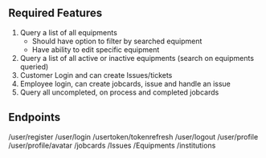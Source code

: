 ## Required Features
1. Query a list of all equipments
    - Should have option to filter by searched equipment
    - Have ability to edit specific equipment
2. Query a list of all active or inactive equipments (search on equipments queried)
3. Customer Login and can create Issues/tickets
4. Employee login, can create jobcards, issue and handle an issue
5. Query all uncompleted, on process and completed jobcards


## Endpoints
/user/register
/user/login
/usertoken/tokenrefresh
/user/logout
/user/profile
/user/profile/avatar
/jobcards
/Issues
/Equipments
/institutions